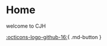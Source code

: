 # Home

welcome to CJH

[:octicons-logo-github-16:](https://github.com/chenjh726/chenjh726.github.io){ .md-button }

<script src="https://giscus.app/client.js"
    data-repo="chenjh726/chenjh726.github.io"
    data-repo-id="R_kgDOMeZntw"
    data-category="General"
    data-category-id="DIC_kwDOMeZnt84ChYwb"
    data-mapping="pathname"
    data-strict="0"
    data-reactions-enabled="1"
    data-emit-metadata="0"
    data-input-position="bottom"
    data-theme="light_high_contrast"
    data-lang="zh-CN"
    crossorigin="anonymous"
    async>
</script>